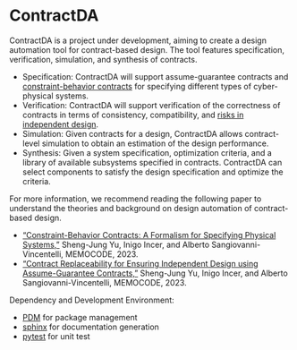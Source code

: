 # ContractDA

ContractDA is a project under development, aiming to create a design automation tool for contract-based design.
The tool features specification, verification, simulation, and synthesis of contracts.
*    Specification: ContractDA will support assume-guarantee contracts and [constraint-behavior contracts][CBContract23] for specifying different types of cyber-physical systems.
*    Verification: ContractDA will support verification of the correctness of contracts in terms of consistency, compatibility, and [risks in independent design][Independent23].
*    Simulation: Given contracts for a design, ContractDA allows contract-level simulation to obtain an estimation of the design performance.
*    Synthesis: Given a system specification, optimization criteria, and a library of available subsystems specified in contracts. ContractDA can select components to satisfy the design specification and optimize the criteria.

For more information, we recommend reading the following paper to understand the theories and background on design automation of contract-based design.
*    [“Constraint-Behavior Contracts: A Formalism for Specifying Physical Systems,”][CBContract23] Sheng-Jung Yu, Inigo Incer, and Alberto Sangiovanni-Vincentelli, MEMOCODE, 2023.
*    [“Contract Replaceability for Ensuring Independent Design using Assume-Guarantee Contracts,”][Independent23] Sheng-Jung Yu, Inigo Incer, and Alberto Sangiovanni-Vincentelli, MEMOCODE, 2023.

Dependency and Development Environment:

*    [PDM](https://pdm-project.org/latest/) for package management
*    [sphinx](https://www.sphinx-doc.org/en/master/index.html) for documentation generation
*    [pytest](https://docs.pytest.org/en/8.0.x/contents.html) for unit test


[CBcontract23]: https://ieeexplore.ieee.org/document/10316201
[Independent23]: https://ieeexplore.ieee.org/document/10316205
